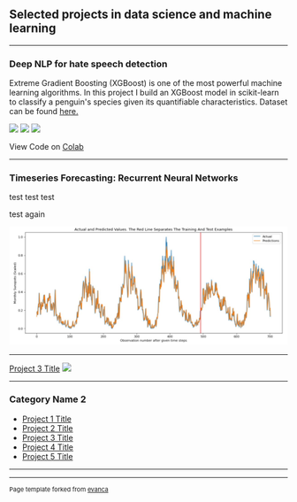 ## Selected projects in data science and machine learning

---

### Deep NLP for hate speech detection

Extreme Gradient Boosting (XGBoost) is one of the most powerful machine learning algorithms. In this project I build an XGBoost model in scikit-learn to classify a penguin's species given its quantifiable characteristics. Dataset can be found [here.](https://colab.research.google.com/drive/1OkmLUBJBocbNV9gbZxzYgYgvYsj324zU)  

[![](https://img.shields.io/badge/Python-white?logo=Python)](#) [![](https://img.shields.io/badge/Jupyter-white?logo=Jupyter)](#) [![](https://img.shields.io/badge/PyTorch-white?logo=pytorch)](#) 

View Code on [Colab](https://colab.research.google.com/drive/1OkmLUBJBocbNV9gbZxzYgYgvYsj324zU)


---
### Timeseries Forecasting: Recurrent Neural Networks
test test test

test again 

<img src="images/RNN_Sunspots.jpg?raw=true"/>

---
[Project 3 Title](http://example.com/)
<img src="images/dummy_thumbnail.jpeg?raw=true"/>

---

### Category Name 2

- [Project 1 Title](http://example.com/)
- [Project 2 Title](http://example.com/)
- [Project 3 Title](http://example.com/)
- [Project 4 Title](http://example.com/)
- [Project 5 Title](http://example.com/)

---




---
<p style="font-size:11px">Page template forked from <a href="https://github.com/evanca/quick-portfolio">evanca</a></p>
<!-- Remove above link if you don't want to attibute -->
